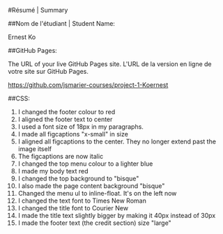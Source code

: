 #Résumé | Summary

##Nom de l'étudiant | Student Name: 

Ernest Ko

##GitHub Pages:

The URL of your live GitHub Pages site. L'URL de la version en ligne de votre site sur GitHub Pages.

https://github.com/jsmarier-courses/project-1-Koernest

##CSS:

1. I changed the footer colour to red
2. I aligned the footer text to center
3. I used a font size of 18px in my paragraphs.
4. I made all figcaptions "x-small" in size
5. I aligned all figcaptions to the center. They no longer extend past the image itself
6. The figcaptions are now italic
7. I changed the top menu colour to a lighter blue 
8. I made my body text red 
9. I changed the top background to "bisque"
10. I also made the page content background "bisque"
11. Changed the menu ul to inline-float. It's on the left now 
12. I changed the text font to Times New Roman
13. I changed the title font to Courier New
14. I made the title text slightly bigger by making it 40px instead of 30px
15. I made the footer text (the credit section) size "large"
